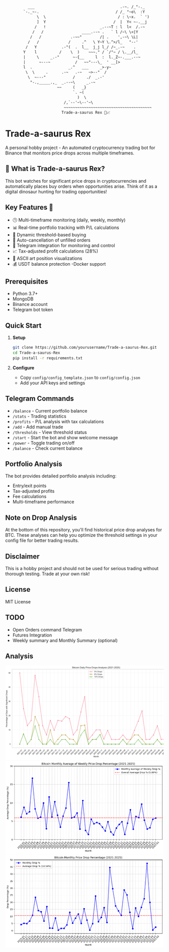 ```
          ___                                      .-~. /_"-._
        `-._~-.                                  / /_ "~o\  :Y
              \  \                                / : \~x.  ` ')
              ]  Y                              /  |  Y< ~-.__j
             /   !                        _.--~T : l  l<  /.-~
            /   /                 ____.--~ .   ` l /~\ \<|Y
           /   /             .-~~"        /| .    ',-~\ \L|
          /   /             /     .^   \ Y~Y \.^>/l_   "--'
         /   Y           .-"(  .  l__  j_j l_/ /~_.-~    .
        Y    l          /    \  )    ~~~." / `/"~ / \.__/l_
        |     \     _.-"      ~-{__     l  :  l._Z~-.___.--~
        |      ~---~           /   ~~"---\_  ' __[>
        l  .                _.^   ___     _>-y~
         \  \     .      .-~   .-~   ~>--"  /
          \  ~---"            /     ./  _.-'
           "-.,_____.,_  _.--~\     _.-~
                       ~~     (   _}       
                              `. ~(
                                )  \
                          /,`--'~\--'~\
                          ~~~~~~~~~~~~~~~~~~~~~~~~~~~~~~~~~~~~~~~
                         Trade-a-saurus Rex 🦖📈
```

# Trade-a-saurus Rex

A personal hobby project - An automated cryptocurrency trading bot for Binance that monitors price drops across multiple timeframes.

## 🦖 What is Trade-a-saurus Rex?

This bot watches for significant price drops in cryptocurrencies and automatically places buy orders when opportunities arise. Think of it as a digital dinosaur hunting for trading opportunities!

## Key Features 🚀

- 🕒 Multi-timeframe monitoring (daily, weekly, monthly)
- 📊 Real-time portfolio tracking with P/L calculations
- 🎯 Dynamic threshold-based buying
- 🔄 Auto-cancellation of unfilled orders
- 🤖 Telegram integration for monitoring and control
- 📈 Tax-adjusted profit calculations (28%)
- 🎨 ASCII art position visualizations
- 💰 USDT balance protection
-Docker support

## Prerequisites

- Python 3.7+
- MongoDB
- Binance account
- Telegram bot token

## Quick Start

1. **Setup**
   ```bash
   git clone https://github.com/yourusername/Trade-a-saurus-Rex.git
   cd Trade-a-saurus-Rex
   pip install -r requirements.txt
   ```

2. **Configure**
   - Copy `config/config_template.json` to `config/config.json`
   - Add your API keys and settings

## Telegram Commands

- `/balance` - Current portfolio balance
- `/stats` - Trading statistics
- `/profits` - P/L analysis with tax calculations
- `/add` - Add manual trade
- `/thresholds` - View threshold status
- `/start` - Start the bot and show welcome message
- `/power` - Toggle trading on/off 
- `/balance` - Check current balance

## Portfolio Analysis

The bot provides detailed portfolio analysis including:
- Entry/exit points
- Tax-adjusted profits
- Fee calculations
- Multi-timeframe performance

## Note on Drop Analysis

At the bottom of this repository, you'll find historical price drop analyses for BTC. These analyses can help you optimize the threshold settings in your config file for better trading results.

## Disclaimer

This is a hobby project and should not be used for serious trading without thorough testing. Trade at your own risk!

## License

MIT License


## TODO

- Open Orders command Telegram 
- Futures Integration
- Weekly summary and Monthly Summary (optional)


## Analysis

![Drop Analysis Daily Candles](src/img/data1.png)
![Drop Analysis Weekly Candles](src/img/data2.png)
![Drop Analysis Monthly Candles](src/img/data3.png)